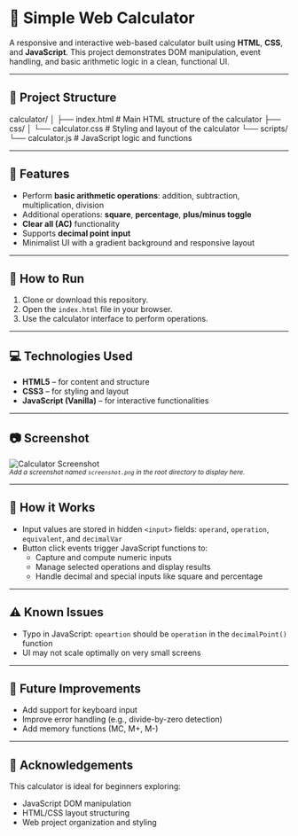 # 🧮 Simple Web Calculator

A responsive and interactive web-based calculator built using **HTML**, **CSS**, and **JavaScript**. This project demonstrates DOM manipulation, event handling, and basic arithmetic logic in a clean, functional UI.

---

## 📁 Project Structure

calculator/
│
├── index.html # Main HTML structure of the calculator
├── css/
│ └── calculator.css # Styling and layout of the calculator
└── scripts/
└── calculator.js # JavaScript logic and functions

---

## 🔧 Features

- Perform **basic arithmetic operations**: addition, subtraction, multiplication, division
- Additional operations: **square**, **percentage**, **plus/minus toggle**
- **Clear all (AC)** functionality
- Supports **decimal point input**
- Minimalist UI with a gradient background and responsive layout

---

## 🚀 How to Run

1. Clone or download this repository.
2. Open the `index.html` file in your browser.
3. Use the calculator interface to perform operations.

---

## 💻 Technologies Used

- **HTML5** – for content and structure  
- **CSS3** – for styling and layout  
- **JavaScript (Vanilla)** – for interactive functionalities  

---

## 📷 Screenshot

![Calculator Screenshot](screenshot.png)  
<sub>*Add a screenshot named `screenshot.png` in the root directory to display here.*</sub>

---

## 📝 How it Works

- Input values are stored in hidden `<input>` fields: `operand`, `operation`, `equivalent`, and `decimalVar`
- Button click events trigger JavaScript functions to:
  - Capture and compute numeric inputs
  - Manage selected operations and display results
  - Handle decimal and special inputs like square and percentage

---

## ⚠️ Known Issues

- Typo in JavaScript: `opeartion` should be `operation` in the `decimalPoint()` function
- UI may not scale optimally on very small screens

---

## 📌 Future Improvements

- Add support for keyboard input
- Improve error handling (e.g., divide-by-zero detection)
- Add memory functions (MC, M+, M-)

---

## 🙌 Acknowledgements

This calculator is ideal for beginners exploring:

- JavaScript DOM manipulation
- HTML/CSS layout structuring
- Web project organization and styling
